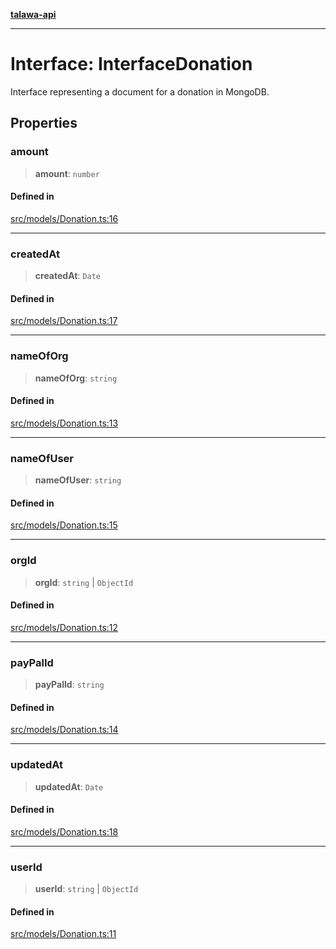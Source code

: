[**talawa-api**](../../../README.md)

***

# Interface: InterfaceDonation

Interface representing a document for a donation in MongoDB.

## Properties

### amount

> **amount**: `number`

#### Defined in

[src/models/Donation.ts:16](https://github.com/Suyash878/talawa-api/blob/095e6964ce2a06c1c30d1acf81b6162203f1db91/src/models/Donation.ts#L16)

***

### createdAt

> **createdAt**: `Date`

#### Defined in

[src/models/Donation.ts:17](https://github.com/Suyash878/talawa-api/blob/095e6964ce2a06c1c30d1acf81b6162203f1db91/src/models/Donation.ts#L17)

***

### nameOfOrg

> **nameOfOrg**: `string`

#### Defined in

[src/models/Donation.ts:13](https://github.com/Suyash878/talawa-api/blob/095e6964ce2a06c1c30d1acf81b6162203f1db91/src/models/Donation.ts#L13)

***

### nameOfUser

> **nameOfUser**: `string`

#### Defined in

[src/models/Donation.ts:15](https://github.com/Suyash878/talawa-api/blob/095e6964ce2a06c1c30d1acf81b6162203f1db91/src/models/Donation.ts#L15)

***

### orgId

> **orgId**: `string` \| `ObjectId`

#### Defined in

[src/models/Donation.ts:12](https://github.com/Suyash878/talawa-api/blob/095e6964ce2a06c1c30d1acf81b6162203f1db91/src/models/Donation.ts#L12)

***

### payPalId

> **payPalId**: `string`

#### Defined in

[src/models/Donation.ts:14](https://github.com/Suyash878/talawa-api/blob/095e6964ce2a06c1c30d1acf81b6162203f1db91/src/models/Donation.ts#L14)

***

### updatedAt

> **updatedAt**: `Date`

#### Defined in

[src/models/Donation.ts:18](https://github.com/Suyash878/talawa-api/blob/095e6964ce2a06c1c30d1acf81b6162203f1db91/src/models/Donation.ts#L18)

***

### userId

> **userId**: `string` \| `ObjectId`

#### Defined in

[src/models/Donation.ts:11](https://github.com/Suyash878/talawa-api/blob/095e6964ce2a06c1c30d1acf81b6162203f1db91/src/models/Donation.ts#L11)
